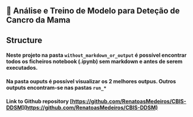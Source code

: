 ## 🧠 Análise e Treino de Modelo para Deteção de Cancro da Mama

## Structure

#### Neste projeto na pasta `without_markdown_or_output` é possível encontrar todos os ficheiros notebook (.ipynb) sem markdown e antes de serem executados.

#### Na pasta ouputs é possível visualizar os 2 melhores outpus. Outros outputs encontram-se nas pastas `run_*`

#### Link to Github repository [https://github.com/RenatoasMedeiros/CBIS-DDSM](https://github.com/RenatoasMedeiros/CBIS-DDSM)
